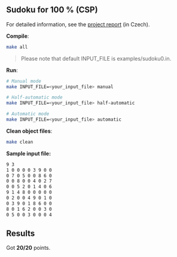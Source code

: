 ## Sudoku for 100 % (CSP)
For detailed information, see the [project report](https://github.com/latkam/fit-ctu/blob/master/bi-zum-sudoku-csp/report/report-cs.pdf) (in Czech).

**Compile**:
```bash
make all
```

>Please note that default INPUT_FILE is examples/sudoku0.in.

**Run**:
```bash
# Manual mode
make INPUT_FILE=<your_input_file> manual

# Half-automatic mode
make INPUT_FILE=<your_input_file> half-automatic

# Automatic mode
make INPUT_FILE=<your_input_file> automatic
```

**Clean object files**:
```bash
make clean
```

**Sample input file:**
```txt
9 3
1 0 0 0 0 3 9 0 0
0 7 0 5 0 0 8 6 0
0 0 8 0 0 4 0 2 7
0 0 5 2 0 1 4 0 6
9 1 4 8 0 0 0 0 0
0 2 0 0 4 9 0 1 0
0 3 9 0 1 8 6 0 0
8 0 1 6 2 0 0 3 0
0 5 0 0 3 0 0 0 4
```

## Results
Got **20/20** points.
